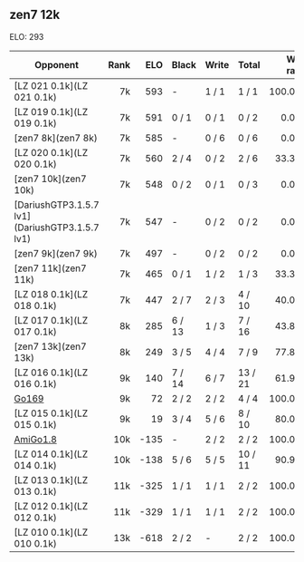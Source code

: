 ## zen7 12k ##

ELO: 293

Opponent | Rank | ELO | Black | Write | Total | Win rate
---------|-----:|----:|-------|-------|-------|-------:
[LZ 021 0.1k](LZ 021 0.1k) | 7k | 593 | - | 1 / 1 | 1 / 1 | 100.0%
[LZ 019 0.1k](LZ 019 0.1k) | 7k | 591 | 0 / 1 | 0 / 1 | 0 / 2 | 0.0%
[zen7 8k](zen7 8k) | 7k | 585 | - | 0 / 6 | 0 / 6 | 0.0%
[LZ 020 0.1k](LZ 020 0.1k) | 7k | 560 | 2 / 4 | 0 / 2 | 2 / 6 | 33.3%
[zen7 10k](zen7 10k) | 7k | 548 | 0 / 2 | 0 / 1 | 0 / 3 | 0.0%
[DariushGTP3.1.5.7 lv1](DariushGTP3.1.5.7 lv1) | 7k | 547 | - | 0 / 2 | 0 / 2 | 0.0%
[zen7 9k](zen7 9k) | 7k | 497 | - | 0 / 2 | 0 / 2 | 0.0%
[zen7 11k](zen7 11k) | 7k | 465 | 0 / 1 | 1 / 2 | 1 / 3 | 33.3%
[LZ 018 0.1k](LZ 018 0.1k) | 7k | 447 | 2 / 7 | 2 / 3 | 4 / 10 | 40.0%
[LZ 017 0.1k](LZ 017 0.1k) | 8k | 285 | 6 / 13 | 1 / 3 | 7 / 16 | 43.8%
[zen7 13k](zen7 13k) | 8k | 249 | 3 / 5 | 4 / 4 | 7 / 9 | 77.8%
[LZ 016 0.1k](LZ 016 0.1k) | 9k | 140 | 7 / 14 | 6 / 7 | 13 / 21 | 61.9%
[Go169](Go169) | 9k | 72 | 2 / 2 | 2 / 2 | 4 / 4 | 100.0%
[LZ 015 0.1k](LZ 015 0.1k) | 9k | 19 | 3 / 4 | 5 / 6 | 8 / 10 | 80.0%
[AmiGo1.8](AmiGo1.8) | 10k | -135 | - | 2 / 2 | 2 / 2 | 100.0%
[LZ 014 0.1k](LZ 014 0.1k) | 10k | -138 | 5 / 6 | 5 / 5 | 10 / 11 | 90.9%
[LZ 013 0.1k](LZ 013 0.1k) | 11k | -325 | 1 / 1 | 1 / 1 | 2 / 2 | 100.0%
[LZ 012 0.1k](LZ 012 0.1k) | 11k | -329 | 1 / 1 | 1 / 1 | 2 / 2 | 100.0%
[LZ 010 0.1k](LZ 010 0.1k) | 13k | -618 | 2 / 2 | - | 2 / 2 | 100.0%
